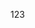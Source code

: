 123

<script setup lang="ts">
import SplitBox from '@headerless/split-box'
import '@headerless/split-box/style.css'

definePage({
  name: '上下分屏',
})
</script>